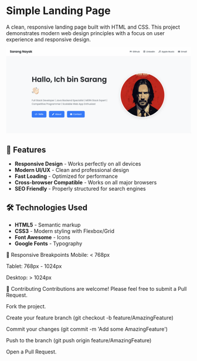 # Simple Landing Page

A clean, responsive landing page built with HTML and CSS. This project demonstrates modern web design principles with a focus on user experience and responsive design.

![Hero Section Preview](images/preview.png)
## 🚀 Features

- **Responsive Design** - Works perfectly on all devices
- **Modern UI/UX** - Clean and professional design
- **Fast Loading** - Optimized for performance
- **Cross-browser Compatible** - Works on all major browsers
- **SEO Friendly** - Properly structured for search engines

## 🛠️ Technologies Used

- **HTML5** - Semantic markup
- **CSS3** - Modern styling with Flexbox/Grid
- **Font Awesome** - Icons
- **Google Fonts** - Typography

📱 Responsive Breakpoints
Mobile: < 768px

Tablet: 768px - 1024px

Desktop: > 1024px

🤝 Contributing
Contributions are welcome! Please feel free to submit a Pull Request.

Fork the project.

Create your feature branch (git checkout -b feature/AmazingFeature)

Commit your changes (git commit -m 'Add some AmazingFeature')

Push to the branch (git push origin feature/AmazingFeature)

Open a Pull Request.


